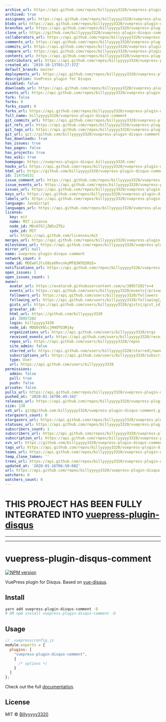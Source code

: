 ```yaml
---
archive_url: https://api.github.com/repos/billyyyyy3320/vuepress-plugin-disqus-comment/{archive_format}{/ref}
archived: true
assignees_url: https://api.github.com/repos/billyyyyy3320/vuepress-plugin-disqus-comment/assignees{/user}
blobs_url: https://api.github.com/repos/billyyyyy3320/vuepress-plugin-disqus-comment/git/blobs{/sha}
branches_url: https://api.github.com/repos/billyyyyy3320/vuepress-plugin-disqus-comment/branches{/branch}
clone_url: https://github.com/billyyyyy3320/vuepress-plugin-disqus-comment.git
collaborators_url: https://api.github.com/repos/billyyyyy3320/vuepress-plugin-disqus-comment/collaborators{/collaborator}
comments_url: https://api.github.com/repos/billyyyyy3320/vuepress-plugin-disqus-comment/comments{/number}
commits_url: https://api.github.com/repos/billyyyyy3320/vuepress-plugin-disqus-comment/commits{/sha}
compare_url: https://api.github.com/repos/billyyyyy3320/vuepress-plugin-disqus-comment/compare/{base}...{head}
contents_url: https://api.github.com/repos/billyyyyy3320/vuepress-plugin-disqus-comment/contents/{+path}
contributors_url: https://api.github.com/repos/billyyyyy3320/vuepress-plugin-disqus-comment/contributors
created_at: '2019-10-13T03:27:37Z'
default_branch: master
deployments_url: https://api.github.com/repos/billyyyyy3320/vuepress-plugin-disqus-comment/deployments
description: VuePress plugin for Disqus
disabled: false
downloads_url: https://api.github.com/repos/billyyyyy3320/vuepress-plugin-disqus-comment/downloads
events_url: https://api.github.com/repos/billyyyyy3320/vuepress-plugin-disqus-comment/events
fork: false
forks: 0
forks_count: 0
forks_url: https://api.github.com/repos/billyyyyy3320/vuepress-plugin-disqus-comment/forks
full_name: billyyyyy3320/vuepress-plugin-disqus-comment
git_commits_url: https://api.github.com/repos/billyyyyy3320/vuepress-plugin-disqus-comment/git/commits{/sha}
git_refs_url: https://api.github.com/repos/billyyyyy3320/vuepress-plugin-disqus-comment/git/refs{/sha}
git_tags_url: https://api.github.com/repos/billyyyyy3320/vuepress-plugin-disqus-comment/git/tags{/sha}
git_url: git://github.com/billyyyyy3320/vuepress-plugin-disqus-comment.git
has_downloads: true
has_issues: true
has_pages: false
has_projects: true
has_wiki: true
homepage: https://vuepress-plugin-disqus.billyyyyy3320.com/
hooks_url: https://api.github.com/repos/billyyyyy3320/vuepress-plugin-disqus-comment/hooks
html_url: https://github.com/billyyyyy3320/vuepress-plugin-disqus-comment
id: 214754531
issue_comment_url: https://api.github.com/repos/billyyyyy3320/vuepress-plugin-disqus-comment/issues/comments{/number}
issue_events_url: https://api.github.com/repos/billyyyyy3320/vuepress-plugin-disqus-comment/issues/events{/number}
issues_url: https://api.github.com/repos/billyyyyy3320/vuepress-plugin-disqus-comment/issues{/number}
keys_url: https://api.github.com/repos/billyyyyy3320/vuepress-plugin-disqus-comment/keys{/key_id}
labels_url: https://api.github.com/repos/billyyyyy3320/vuepress-plugin-disqus-comment/labels{/name}
language: JavaScript
languages_url: https://api.github.com/repos/billyyyyy3320/vuepress-plugin-disqus-comment/languages
license:
  key: mit
  name: MIT License
  node_id: MDc6TGljZW5zZTEz
  spdx_id: MIT
  url: https://api.github.com/licenses/mit
merges_url: https://api.github.com/repos/billyyyyy3320/vuepress-plugin-disqus-comment/merges
milestones_url: https://api.github.com/repos/billyyyyy3320/vuepress-plugin-disqus-comment/milestones{/number}
mirror_url: null
name: vuepress-plugin-disqus-comment
network_count: 0
node_id: MDEwOlJlcG9zaXRvcnkyMTQ3NTQ1MzE=
notifications_url: https://api.github.com/repos/billyyyyy3320/vuepress-plugin-disqus-comment/notifications{?since,all,participating}
open_issues: 1
open_issues_count: 1
owner:
  avatar_url: https://avatars0.githubusercontent.com/u/38957202?v=4
  events_url: https://api.github.com/users/billyyyyy3320/events{/privacy}
  followers_url: https://api.github.com/users/billyyyyy3320/followers
  following_url: https://api.github.com/users/billyyyyy3320/following{/other_user}
  gists_url: https://api.github.com/users/billyyyyy3320/gists{/gist_id}
  gravatar_id: ''
  html_url: https://github.com/billyyyyy3320
  id: 38957202
  login: billyyyyy3320
  node_id: MDQ6VXNlcjM4OTU3MjAy
  organizations_url: https://api.github.com/users/billyyyyy3320/orgs
  received_events_url: https://api.github.com/users/billyyyyy3320/received_events
  repos_url: https://api.github.com/users/billyyyyy3320/repos
  site_admin: false
  starred_url: https://api.github.com/users/billyyyyy3320/starred{/owner}{/repo}
  subscriptions_url: https://api.github.com/users/billyyyyy3320/subscriptions
  type: User
  url: https://api.github.com/users/billyyyyy3320
permissions:
  admin: false
  pull: true
  push: false
private: false
pulls_url: https://api.github.com/repos/billyyyyy3320/vuepress-plugin-disqus-comment/pulls{/number}
pushed_at: '2020-01-16T06:49:34Z'
releases_url: https://api.github.com/repos/billyyyyy3320/vuepress-plugin-disqus-comment/releases{/id}
size: 138
ssh_url: git@github.com:billyyyyy3320/vuepress-plugin-disqus-comment.git
stargazers_count: 0
stargazers_url: https://api.github.com/repos/billyyyyy3320/vuepress-plugin-disqus-comment/stargazers
statuses_url: https://api.github.com/repos/billyyyyy3320/vuepress-plugin-disqus-comment/statuses/{sha}
subscribers_count: 1
subscribers_url: https://api.github.com/repos/billyyyyy3320/vuepress-plugin-disqus-comment/subscribers
subscription_url: https://api.github.com/repos/billyyyyy3320/vuepress-plugin-disqus-comment/subscription
svn_url: https://github.com/billyyyyy3320/vuepress-plugin-disqus-comment
tags_url: https://api.github.com/repos/billyyyyy3320/vuepress-plugin-disqus-comment/tags
teams_url: https://api.github.com/repos/billyyyyy3320/vuepress-plugin-disqus-comment/teams
temp_clone_token: ''
trees_url: https://api.github.com/repos/billyyyyy3320/vuepress-plugin-disqus-comment/git/trees{/sha}
updated_at: '2020-01-16T06:50:08Z'
url: https://api.github.com/repos/billyyyyy3320/vuepress-plugin-disqus-comment
watchers: 0
watchers_count: 0
---
```


# THIS PROJECT HAS BEEN FULLY INTEGRATED INTO [vuepress-plugin-disqus](https://github.com/lorisleiva/vuepress-plugin-disqus)

---
---
# vuepress-plugin-disqus-comment

[![NPM version](https://img.shields.io/npm/v/vuepress-plugin-disqus-comment)](https://www.npmjs.com/package/vuepress-plugin-disqus-comment)

VuePress plugin for Disqus. Based on [vue-disqus](https://github.com/ktquez/vue-disqus).

## Install

```bash
yarn add vuepress-plugin-disqus-comment -D
# OR npm install vuepress-plugin-disqus-comment -D
```

## Usage

```javascript
// .vuepress/config.js
module.exports = {
  plugins: [
    "vuepress-plugin-disqus-comment",
    {
      /* options */
    }
  ]
};
```

Check out the full [documentation](https://vuepress-plugin-disqus.netlify.com/).

## License

MIT © [Billyyyyy3320](https://github.com/newsbielt703)
